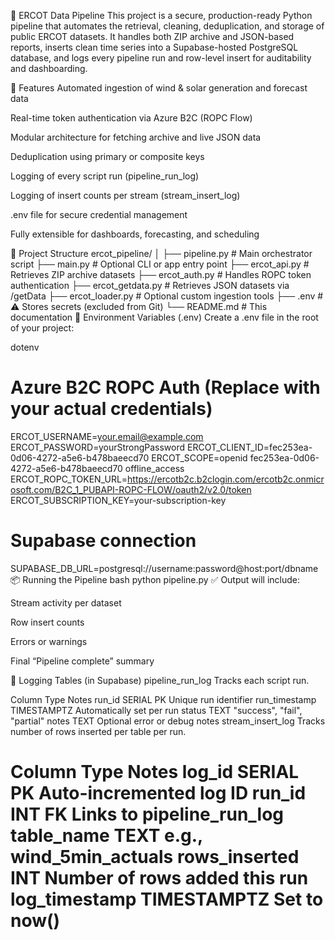 📡 ERCOT Data Pipeline
This project is a secure, production-ready Python pipeline that automates the retrieval, cleaning, deduplication, and storage of public ERCOT datasets. It handles both ZIP archive and JSON-based reports, inserts clean time series into a Supabase-hosted PostgreSQL database, and logs every pipeline run and row-level insert for auditability and dashboarding.

🚀 Features
Automated ingestion of wind & solar generation and forecast data

Real-time token authentication via Azure B2C (ROPC Flow)

Modular architecture for fetching archive and live JSON data

Deduplication using primary or composite keys

Logging of every script run (pipeline_run_log)

Logging of insert counts per stream (stream_insert_log)

.env file for secure credential management

Fully extensible for dashboards, forecasting, and scheduling

📁 Project Structure
ercot_pipeline/
│
├── pipeline.py            # Main orchestrator script
├── main.py                # Optional CLI or app entry point
├── ercot_api.py           # Retrieves ZIP archive datasets
├── ercot_auth.py          # Handles ROPC token authentication
├── ercot_getdata.py       # Retrieves JSON datasets via /getData
├── ercot_loader.py        # Optional custom ingestion tools
├── .env                   # ⚠️ Stores secrets (excluded from Git)
└── README.md              # This documentation
🔐 Environment Variables (.env)
Create a .env file in the root of your project:

dotenv
# Azure B2C ROPC Auth (Replace with your actual credentials)
ERCOT_USERNAME=your.email@example.com
ERCOT_PASSWORD=yourStrongPassword
ERCOT_CLIENT_ID=fec253ea-0d06-4272-a5e6-b478baeecd70
ERCOT_SCOPE=openid fec253ea-0d06-4272-a5e6-b478baeecd70 offline_access
ERCOT_ROPC_TOKEN_URL=https://ercotb2c.b2clogin.com/ercotb2c.onmicrosoft.com/B2C_1_PUBAPI-ROPC-FLOW/oauth2/v2.0/token
ERCOT_SUBSCRIPTION_KEY=your-subscription-key

# Supabase connection
SUPABASE_DB_URL=postgresql://username:password@host:port/dbname
📦 Running the Pipeline
bash
python pipeline.py
✅ Output will include:

Stream activity per dataset

Row insert counts

Errors or warnings

Final “Pipeline complete” summary

🧾 Logging Tables (in Supabase)
pipeline_run_log
Tracks each script run.

Column	Type	Notes
run_id	SERIAL PK	Unique run identifier
run_timestamp	TIMESTAMPTZ	Automatically set per run
status	TEXT	"success", "fail", "partial"
notes	TEXT	Optional error or debug notes
stream_insert_log
Tracks number of rows inserted per table per run.

Column	Type	Notes
log_id	SERIAL PK	Auto-incremented log ID
run_id	INT FK	Links to pipeline_run_log
table_name	TEXT	e.g., wind_5min_actuals
rows_inserted	INT	Number of rows added this run
log_timestamp	TIMESTAMPTZ	Set to now()
=======

